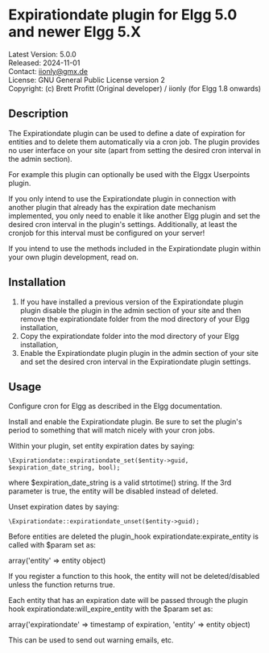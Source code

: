 Expirationdate plugin for Elgg 5.0 and newer Elgg 5.X
=====================================================

Latest Version: 5.0.0  
Released: 2024-11-01  
Contact: iionly@gmx.de  
License: GNU General Public License version 2  
Copyright: (c) Brett Profitt (Original developer) / iionly (for Elgg 1.8 onwards)


Description
-----------

The Expirationdate plugin can be used to define a date of expiration for entities and to delete them automatically via a cron job. The plugin provides no user interface on your site (apart from setting the desired cron interval in the admin section).

For example this plugin can optionally be used with the Elggx Userpoints plugin.

If you only intend to use the Expirationdate plugin in connection with another plugin that already has the expiration date mechanism implemented, you only need to enable it like another Elgg plugin and set the desired cron interval in the plugin's settings. Additionally, at least the cronjob for this interval must be configured on your server!

If you intend to use the methods included in the Expirationdate plugin within your own plugin development, read on.


Installation
------------

1. If you have installed a previous version of the Expirationdate plugin plugin disable the plugin in the admin section of your site and then remove the expirationdate folder from the mod directory of your Elgg installation,
2. Copy the expirationdate folder into the mod directory of your Elgg installation,
3. Enable the Expirationdate plugin plugin in the admin section of your site and set the desired cron interval in the Expirationdate plugin settings.


Usage
-----

Configure cron for Elgg as described in the Elgg documentation.

Install and enable the Expirationdate plugin.  Be sure to set the plugin's period to something that will match nicely with your cron jobs.

Within your plugin, set entity expiration dates by saying:

    \Expirationdate::expirationdate_set($entity->guid, $expiration_date_string, bool);

where $expiration_date_string is a valid strtotime() string. If the 3rd parameter is true, the entity will be disabled instead of deleted.


Unset expiration dates by saying:

    \Expirationdate::expirationdate_unset($entity->guid);

Before entities are deleted the plugin_hook expirationdate:expirate_entity is called with $param set as:

array('entity' => entity object)

If you register a function to this hook, the entity will not be deleted/disabled unless the function returns true.

Each entity that has an expiration date will be passed through the plugin hook expirationdate:will_expire_entity with the $param set as:

array('expirationdate' => timestamp of expiration, 'entity' => entity object)

This can be used to send out warning emails, etc.
